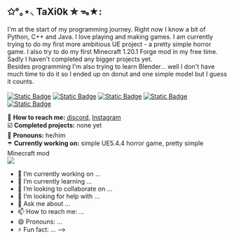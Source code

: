## ✩°｡⋆⸜ TaXi0k ✮ ᯓ★:
I'm at the start of my programming journey. Right now I know a bit of Python, C++ and Java. I love playing and making games. I am currently trying to do my first more ambitious UE project - a pretty simple horror game. I also try to do my first Minecraft 1.20.1 Forge mod in my free time. Sadly I haven't completed any bigger projects yet. <br>
Besides programming I'm also trying to learn Blender... well I don't have much time to do it so I ended up on donut and one simple model but I guess it counts. <br><br>
<a href="https://www.youtube.com/channel/UC8ZzXymGLiocWnd9ZMeTPAw/featured">![Static Badge](https://img.shields.io/badge/YouTube-%23db00ff?style=for-the-badge&logo=youtube&logoColor=white)</a>
<a href="https://www.instagram.com/taxi0k/">![Static Badge](https://img.shields.io/badge/Instagram-%23ae2ce1?style=for-the-badge&logo=instagram&logoColor=white)</a>
<a href="https://steamcommunity.com/id/TaXi0k/">![Static Badge](https://img.shields.io/badge/Steam%20Community-%23722fbe?style=for-the-badge&logo=steam&logoColor=white)</a>
<a href="https://twitch.tv/taxi0k">![Static Badge](https://img.shields.io/badge/More_Links-%2343E55E?style=for-the-badge&logo=linktree&logoColor=white)</a>
<a href="https://linktr.ee/taxi0k">![Static Badge](https://img.shields.io/badge/More_Links-%2343E55E?style=for-the-badge&logo=linktree&logoColor=white)</a>

🪻 **How to reach me:** [discord](https://discord.com/users/748861794637971547), [Instagram](https://www.instagram.com/taxi0k/) <br />
☑️ **Completed projects:** none yet <br />
🦄 **Pronouns:** he/him <br />
☂️ **Currently working on:** simple UE5.4.4 horror game, pretty simple Minecraft mod <br />
<img src="https://cdn.discordapp.com/attachments/799130923778048020/1186467768091017297/ezgif-3-b6c1f8398c.gif?ex=67dabaf7&is=67d96977&hm=6fe2c94b678406c7d0661763e2f9cf131ea54730db125041ee14f06937fe013c&">

- 🔭 I’m currently working on ...
- 🌱 I’m currently learning ...
- 👯 I’m looking to collaborate on ...
- 🤔 I’m looking for help with ...
- 💬 Ask me about ...
- 📫 How to reach me: ...
- 😄 Pronouns: ...
- ⚡ Fun fact: ...
-->
